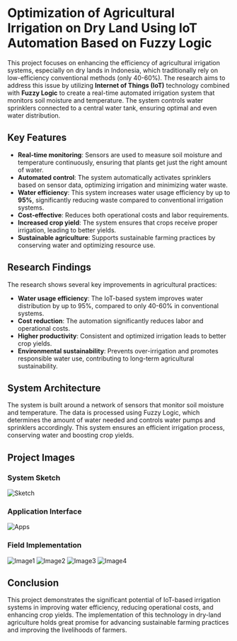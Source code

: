 # Optimization of Agricultural Irrigation on Dry Land Using IoT Automation Based on Fuzzy Logic

This project focuses on enhancing the efficiency of agricultural irrigation systems, especially on dry lands in Indonesia, which traditionally rely on low-efficiency conventional methods (only 40-60%). The research aims to address this issue by utilizing **Internet of Things (IoT)** technology combined with **Fuzzy Logic** to create a real-time automated irrigation system that monitors soil moisture and temperature. The system controls water sprinklers connected to a central water tank, ensuring optimal and even water distribution.

## Key Features

- **Real-time monitoring**: Sensors are used to measure soil moisture and temperature continuously, ensuring that plants get just the right amount of water.
- **Automated control**: The system automatically activates sprinklers based on sensor data, optimizing irrigation and minimizing water waste.
- **Water efficiency**: This system increases water usage efficiency by up to **95%**, significantly reducing waste compared to conventional irrigation systems.
- **Cost-effective**: Reduces both operational costs and labor requirements.
- **Increased crop yield**: The system ensures that crops receive proper irrigation, leading to better yields.
- **Sustainable agriculture**: Supports sustainable farming practices by conserving water and optimizing resource use.

## Research Findings

The research shows several key improvements in agricultural practices:
- **Water usage efficiency**: The IoT-based system improves water distribution by up to 95%, compared to only 40-60% in conventional systems.
- **Cost reduction**: The automation significantly reduces labor and operational costs.
- **Higher productivity**: Consistent and optimized irrigation leads to better crop yields.
- **Environmental sustainability**: Prevents over-irrigation and promotes responsible water use, contributing to long-term agricultural sustainability.

## System Architecture

The system is built around a network of sensors that monitor soil moisture and temperature. The data is processed using Fuzzy Logic, which determines the amount of water needed and controls water pumps and sprinklers accordingly. This system ensures an efficient irrigation process, conserving water and boosting crop yields.

## Project Images

### System Sketch
![Sketch](https://github.com/user-attachments/assets/944ce43b-a831-463e-b52c-8f846cfef315)

### Application Interface
![Apps](https://github.com/user-attachments/assets/27f15596-663a-426f-8fda-3cccf90103c6)

### Field Implementation
![Image1](https://github.com/user-attachments/assets/088f70b9-b3c2-4bf7-955f-63c640471943)
![Image2](https://github.com/user-attachments/assets/792ba25e-55f8-45da-8d61-2b9ca5b58def)
![Image3](https://github.com/user-attachments/assets/76ffb704-42a0-47a7-b1f5-79662791c27f)
![Image4](https://github.com/user-attachments/assets/f7e79a33-20fc-4ce4-8530-5ef94a1ffe1a)

## Conclusion

This project demonstrates the significant potential of IoT-based irrigation systems in improving water efficiency, reducing operational costs, and enhancing crop yields. The implementation of this technology in dry-land agriculture holds great promise for advancing sustainable farming practices and improving the livelihoods of farmers.

